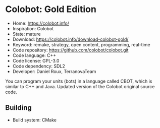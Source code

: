 # Colobot: Gold Edition

- Home: https://colobot.info/
- Inspiration: Colobot
- State: mature
- Download: https://colobot.info/download-colobot-gold/
- Keyword: remake, strategy, open content, programming, real-time
- Code repository: https://github.com/colobot/colobot.git
- Code language: C++
- Code license: GPL-3.0
- Code dependency: SDL2
- Developer: Daniel Roux, TerranovaTeam

You can program your units (bots) in a language called CBOT, which is similar to C++ and Java.
Updated version of the Colobot original source code.

## Building

- Build system: CMake
